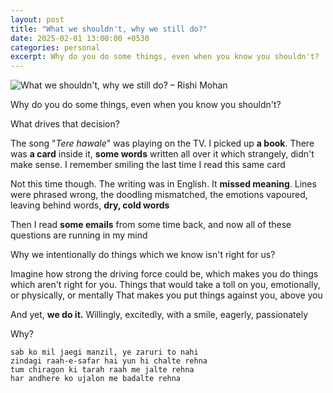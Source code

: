 ```yaml
---
layout: post
title: "What we shouldn't, why we still do?"
date: 2025-02-01 13:00:00 +0530
categories: personal
excerpt: Why do you do some things, even when you know you shouldn't?
---
```


![What we shouldn't, why we still do? – Rishi Mohan](/images/posts/why-we-do-we-shouldnt.jpg)

Why do you do some things,
even when you know you shouldn't?

What drives that decision?

The song "_Tere hawale_" was playing on the TV.
I picked up **a book**. There was **a card** inside it,
**some words** written all over it which
strangely, didn't make sense.
I remember smiling the last time I read this same card

Not this time though. The writing was in English.
It **missed meaning**. Lines were phrased wrong,
the doodling mismatched, the emotions vapoured,
leaving behind words, **dry, cold words**

Then I read **some emails** from some time back,
and now all of these questions are running in my mind

Why we intentionally do things which we know
isn't right for us?

Imagine how strong the driving force could be,
which makes you do things which aren't right for you.
Things that would take a toll on you,
emotionally, or physically, or mentally
That makes you put things against you, above you

And yet, **we do it.** Willingly, excitedly,
with a smile, eagerly, passionately

Why?

```
sab ko mil jaegi manzil, ye zaruri to nahi
zindagi raah-e-safar hai yun hi chalte rehna
tum chiragon ki tarah raah me jalte rehna
har andhere ko ujalon me badalte rehna
```
